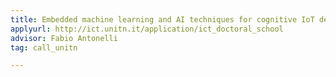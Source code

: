 ```yaml
---
title: Embedded machine learning and AI techniques for cognitive IoT devices
applyurl: http://ict.unitn.it/application/ict_doctoral_school
advisor: Fabio Antonelli
tag: call_unitn

---
```

